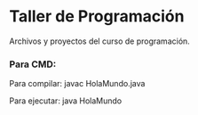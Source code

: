 # Taller de Programación
Archivos y proyectos del curso de programación.

### Para CMD:
Para compilar:
    javac HolaMundo.java

Para ejecutar:
    java HolaMundo
